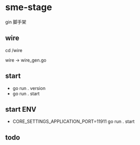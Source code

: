 # sme-stage

gin 脚手架

## wire

cd /wire

wire -> wire_gen.go

## start

- go run . version
- go run . start

## start ENV

- CORE_SETTINGS_APPLICATION_PORT=11911 go run . start

## todo
